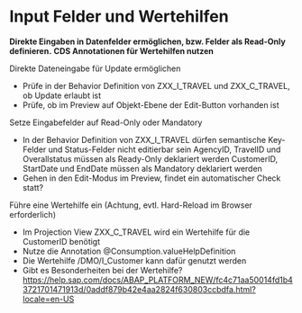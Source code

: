 # Input Felder und Wertehilfen

**Direkte Eingaben in Datenfelder ermöglichen, bzw. Felder als Read-Only definieren.**
**CDS Annotationen für Wertehilfen nutzen**

Direkte Dateneingabe für Update ermöglichen
  - Prüfe in der Behavior Definition von ZXX_I_TRAVEL und ZXX_C_TRAVEL, ob Update erlaubt ist
  - Prüfe, ob im Preview auf Objekt-Ebene der Edit-Button vorhanden ist
  
Setze Eingabefelder auf Read-Only oder Mandatory
  - In der Behavior Definition von ZXX_I_TRAVEL dürfen semantische Key-Felder und Status-Felder nicht editierbar sein
      AgencyID, TravelID und Overallstatus müssen als Ready-Only deklariert werden
      CustomerID, StartDate und EndDate müssen als Mandatory deklariert werden
  - Gehen in den Edit-Modus im Preview, findet ein automatischer Check statt?

Führe eine Wertehilfe ein (Achtung, evtl. Hard-Reload im Browser erforderlich)
  - Im Projection View ZXX_C_TRAVEL wird ein Wertehilfe für die CustomerID benötigt
  - Nutze die Annotation @Consumption.valueHelpDefinition
  - Die Wertehilfe /DMO/I_Customer kann dafür genutzt werden
  - Gibt es Besonderheiten bei der Wertehilfe?
  https://help.sap.com/docs/ABAP_PLATFORM_NEW/fc4c71aa50014fd1b43721701471913d/0addf879b42e4aa2824f630803ccbdfa.html?locale=en-US



    

